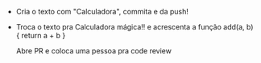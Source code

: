 - Cria o texto com "Calculadora", commita e da push!
  
- Troca o texto pra Calculadora mágica!! e acrescenta a função
  add(a, b) {
    return a + b
  }

  Abre PR e coloca uma pessoa pra code review

